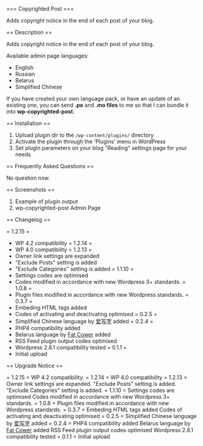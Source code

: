 === Copyrighted Post ===

Adds copyright notice in the end of each post of your blog.

== Description ==

Adds copyright notice in the end of each post of your blog.

Available admin page languages:

  * English
  * Russian
  * Belarus
  * Simplified Chinese

If you have created your own language pack, or have an update of an existing one, you can send __.po__ and __.mo files__ to me so that I can bundle it into __wp-copyrighted-post__.

== Installation ==

1. Upload plugin dir to the `/wp-content/plugins/` directory
1. Activate the plugin through the 'Plugins' menu in WordPress
1. Set plugin parameters on your blog "Reading" settings page for your needs

== Frequently Asked Questions ==

No question now.

== Screenshots ==

1. Example of plugin output
1. wp-copyrighted-post Admin Page

== Changelog ==

= 1.2.15 =
* WP 4.2 compatibility
= 1.2.14 =
* WP 4.0 compatibility
= 1.2.13 =
* Owner link settings are expanded
* "Exclude Posts" setting is added
* "Exclude Categories" setting is added
= 1.1.10 =
* Settings codes are optimised
* Codes modified in accordance with new Wordpress 3+ standards.
= 1.0.8 =
* Plugin files modified in accordance with new Wordpress standards.
= 0.3.7 =
* Embeding HTML tags added
* Codes of activating and deactivating optimised
= 0.2.5 =
* Simplified Chinese language by [爱写字](http://ixiezi.com/) added
= 0.2.4 =
* PHP4 compatibility added
* Belarus language by [Fat Cower](http://www.fatcow.com) added
* RSS Feed plugin output codes optimised
* Wordpress 2.8.1 compatibility tested
= 0.1.1 =
* Initial upload

== Upgrade Notice ==

= 1.2.15 =
WP 4.2 compatibility.
= 1.2.14 =
WP 4.0 compatibility
= 1.2.13 =
Owner link settings are expanded. 
"Exclude Posts" setting is added. 
"Exclude Categories" setting is added. 
= 1.1.10 =
Settings codes are optimised 
Codes modified in accordance with new Wordpress 3+ standards.
= 1.0.8 =
Plugin files modified in accordance with new Wordpress standards.
= 0.3.7 =
Embeding HTML tags added
Codes of activating and deactivating optimised
= 0.2.5 =
Simplified Chinese language by [爱写字](http://ixiezi.com/) added
= 0.2.4 =
PHP4 compatibility added
Belarus language by [Fat Cower](http://www.fatcow.com) added
RSS Feed plugin output codes optimised
Wordpress 2.8.1 compatibility tested
= 0.1.1 =
Initial upload




